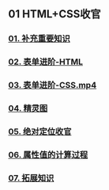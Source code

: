 ## 01 HTML+CSS收官

### [01. 补充重要知识](https://www.youtube.com/watch?v=m-47rcPYSXk)

### 	[02. 表单进阶-HTML](https://www.youtube.com/watch?v=PKY5WT5P9NU)

### [03. 表单进阶-CSS.mp4](https://www.youtube.com/watch?v=_bHQTzIvMpY)

### [04. 精灵图](https://www.youtube.com/watch?v=6sCslBcSV_Q)

### [05. 绝对定位收官](https://www.youtube.com/watch?v=h8V7RPASnzg)

### [06. 属性值的计算过程](https://www.youtube.com/watch?v=KVpn7qpefDo)

### [07. 拓展知识](https://www.youtube.com/watch?v=g2_QMpHHDYg)

#### 	

